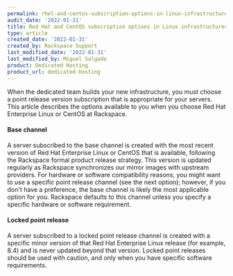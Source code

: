 ```yaml
---
permalink: rhel-and-centos-subscription-options-in-linux-infrastructures
audit_date: '2022-01-31'
title: Red Hat and CentOS subscription options in Linux infrastructures
type: article
created_date: '2022-01-31'
created_by: Rackspace Support
last_modified_date: '2022-01-31'
last_modified_by: Miguel Salgado
product: Dedicated Hosting
product_url: dedicated-hosting
---
```


When the dedicated team builds your new infrastructure, you must choose a point release version subscription that is appropriate for your servers. This article describes the options available to you when you choose Red Hat Enterprise Linux or CentOS at Rackspace.

#### Base channel

A server subscribed to the base channel is created with the most recent version of Red Hat Enterprise Linux or CentOS that is available, following the Rackspace formal product release strategy. This version is updated regularly as Rackspace synchronizes our mirror images with upstream providers. For hardware or software compatibility reasons, you might want to use a specific point release channel (see the next option); however, if you don't have a preference, the base channel is likely the most applicable option for you. Rackspace defaults to this channel unless you specify a specific hardware or software requirement.

#### Locked point release

A server subscribed to a locked point release channel is created with a specific minor version of that Red Hat Enterprise Linux release (for example, 8.4)  and is never updated beyond that version. Locked point releases should be used with caution, and only when you have specific software requirements.
